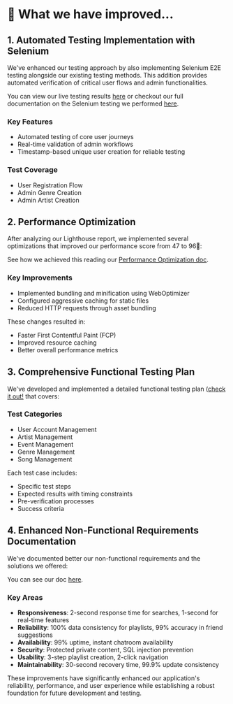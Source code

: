 # 🚀 What we have improved...

## 1. Automated Testing Implementation with Selenium
We've enhanced our testing approach by also implementing Selenium E2E testing alongside our existing testing methods. This addition provides automated verification of critical user flows and admin functionalities.

You can view our live testing results [here](https://drive.google.com/drive/folders/1vgYiiV-F5lZbO9EMn_nejsJKz43GUrdB?usp=drive_link) or checkout our full documentation on the Selenium testing we performed [here](./SeleniumTesting.md).

### Key Features
- Automated testing of core user journeys
- Real-time validation of admin workflows
- Timestamp-based unique user creation for reliable testing

### Test Coverage
- User Registration Flow
- Admin Genre Creation
- Admin Artist Creation


## 2. Performance Optimization
After analyzing our Lighthouse report, we implemented several optimizations that improved our performance score from 47 to 96🥳:

See how we achieved this reading our [Performance Optimization doc](./Performance-Optimization.md).

### Key Improvements
- Implemented bundling and minification using WebOptimizer
- Configured aggressive caching for static files
- Reduced HTTP requests through asset bundling

These changes resulted in:
- Faster First Contentful Paint (FCP)
- Improved resource caching
- Better overall performance metrics

## 3. Comprehensive Functional Testing Plan
We've developed and implemented a detailed functional testing plan ([check it out!](./Functional-Testing-Plan.pdf) that covers:

### Test Categories
- User Account Management
- Artist Management
- Event Management
- Genre Management
- Song Management

Each test case includes:
- Specific test steps
- Expected results with timing constraints
- Pre-verification processes
- Success criteria

## 4. Enhanced Non-Functional Requirements Documentation
We've documented better our non-functional requirements and the solutions we offered:

You can see our doc [here](./Non-functional_Requirements&Solutions.pdf).

### Key Areas
- **Responsiveness**: 2-second response time for searches, 1-second for real-time features
- **Reliability**: 100% data consistency for playlists, 99% accuracy in friend suggestions
- **Availability**: 99% uptime, instant chatroom availability
- **Security**: Protected private content, SQL injection prevention
- **Usability**: 3-step playlist creation, 2-click navigation
- **Maintainability**: 30-second recovery time, 99.9% update consistency

These improvements have significantly enhanced our application's reliability, performance, and user experience while establishing a robust foundation for future development and testing.
